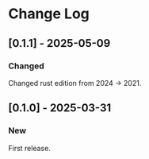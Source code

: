 # Change Log

## [0.1.1] - 2025-05-09

### Changed

Changed rust edition from 2024 -> 2021.

## [0.1.0] - 2025-03-31

### New

First release.
